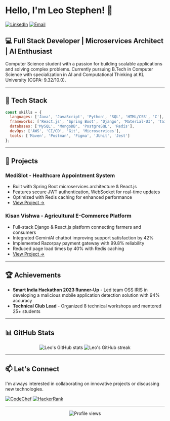 # Hello, I'm Leo Stephen! 👋

[![LinkedIn](https://img.shields.io/badge/LinkedIn-Leo_Stephen-0077B5?style=for-the-badge&logo=linkedin&logoColor=white)](https://linkedin.com/in/leostephen)
[![Email](https://img.shields.io/badge/Email-leostephen.maduri%40gmail.com-D14836?style=for-the-badge&logo=gmail&logoColor=white)](mailto:leostephen.maduri@gmail.com)

## 💻 Full Stack Developer | Microservices Architect | AI Enthusiast

Computer Science student with a passion for building scalable applications and solving complex problems. Currently pursuing B.Tech in Computer Science with specialization in AI and Computational Thinking at KL University (CGPA: 9.32/10.0).

---

## 🔧 Tech Stack

```javascript
const skills = {
  languages: ['Java', 'JavaScript', 'Python', 'SQL', 'HTML/CSS', 'C'],
  frameworks: ['React.js', 'Spring Boot', 'Django', 'Material-UI', 'TailwindCSS'],
  databases: ['MySQL', 'MongoDB', 'PostgreSQL', 'Redis'],
  devOps: ['AWS', 'CI/CD', 'Git', 'Microservices'],
  tools: ['Maven', 'Postman', 'Figma', 'JUnit', 'Jest']
};
```

---

## 🚀 Projects

### MediSlot - Healthcare Appointment System
- Built with Spring Boot microservices architecture & React.js
- Features secure JWT authentication, WebSocket for real-time updates
- Optimized with Redis caching for enhanced performance
- [View Project →](https://github.com/Leo-Stephen/MediSlot)

### Kisan Vishwa - Agricultural E-Commerce Platform
- Full-stack Django & React.js platform connecting farmers and consumers
- Integrated GeminiAI chatbot improving support satisfaction by 42%
- Implemented Razorpay payment gateway with 99.8% reliability
- Reduced page load times by 40% with Redis caching
- [View Project →](https://github.com/Leo-Stephen/KisanVishwa)

---

## 🏆 Achievements

- **Smart India Hackathon 2023 Runner-Up** - Led team OSS IRIS in developing a malicious mobile application detection solution with 94% accuracy
- **Technical Club Lead** - Organized 8 technical workshops and mentored 25+ students

---

## 📊 GitHub Stats

<div align="center">
  <img src="https://github-readme-stats.vercel.app/api?username=Leo-Stephen&show_icons=true&theme=radical" alt="Leo's GitHub stats" />
  <img src="https://github-readme-streak-stats.herokuapp.com/?user=Leo-Stephen&theme=radical" alt="Leo's GitHub streak" />
</div>

---

## 📫 Let's Connect

I'm always interested in collaborating on innovative projects or discussing new technologies.

[![CodeChef](https://img.shields.io/badge/CodeChef-Leo--Stephen-5B4638?style=for-the-badge&logo=codechef&logoColor=white)](https://www.codechef.com/users/Leo-Stephen)
[![HackerRank](https://img.shields.io/badge/HackerRank-Leo--Stephen-2EC866?style=for-the-badge&logo=hackerrank&logoColor=white)](https://www.hackerrank.com/Leo-Stephen)

---

<div align="center">
  <img src="https://komarev.com/ghpvc/?username=Leo-Stephen&color=blueviolet&style=flat-square" alt="Profile views" />
</div>
